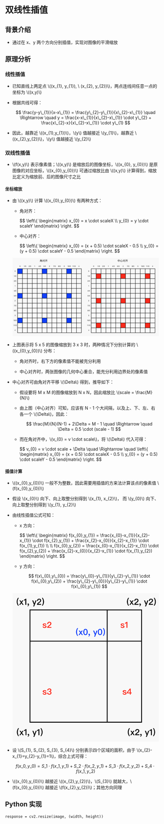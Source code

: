 <script type="text/javascript" src="http://cdn.mathjax.org/mathjax/latest/MathJax.js?config=default"></script>

# 双线性插值

## 背景介绍

- 通过在 x、y 两个方向分别插值，实现对图像的平滑缩放

## 原理分析

### 线性插值

- 已知直线上两定点 \\((x\_{1}, y\_{1}), \ (x\_{2}, y\_{2})\\)，两点连线间任意一点的坐标为 \\((x,y)\\)

- 根据共线可得：

	$$ \frac{y-y\_{1}}{x-x\_{1}} = \frac{y\_{2}-y\_{1}}{x\_{2}-x\_{1}} \quad \Rightarrow \quad y = \frac{x-x\_{1}}{x\_{2}-x\_{1}} \cdot y\_{2} + \frac{x\_{2}-x}{x\_{2}-x\_{1}} \cdot y\_{1} $$

- 因此，越靠近 \\((x\_{1},y\_{1})\\)，\\(y\\) 值越接近 \\(y\_{1}\\)，越靠近 \\((x\_{2},y\_{2})\\)，\\(y\\) 值越接近 \\(y\_{2}\\)

### 双线性插值

- \\(f(x,y)\\) 表示像素值；\\((x,y)\\) 是缩放后的图像坐标，\\((x\_{0}, y\_{0})\\) 是原图像的对应坐标，\\((x\_{0},y\_{0})\\) 可通过缩放比由 \\((x,y)\\) 计算得到，缩放比定义为缩放前、后的图像尺寸之比

#### 坐标缩放

- 由 \\((x,y)\\) 计算 \\((x\_{0},y\_{0})\\) 有两种方式：

	- 角对齐：

		$$ \\left\\{ \begin{matrix} x\_{0} = x \cdot scaleX \\\\ y\_{0} = y \cdot scaleY \end{matrix} \\right\. $$

	- 中心对齐：

		$$ \\left\\{ \begin{matrix} x\_{0} = (x + 0.5) \cdot scaleX - 0.5 \\\\ y\_{0} = (y + 0.5) \cdot scaleY - 0.5 \end{matrix} \\right\. $$

	![img](images/bilinear_interpolation_scale.png)

- 上图表示将 5 x 5 的图像缩放到 3 x 3 时，两种情况下分别计算的 \\((x\_{0},y\_{0})\\) 分布：

	- 角对齐时，右下方的像素值不能被充分利用

	- 中心对齐时，两张图像的几何中心重合，能充分利用边界处的像素值

- 中心对齐可由角对齐平移 \\(\Delta\\) 得到，推导如下：

	- 假设要将 M x M 的图像缩放到 N x N，因此缩放比 \\(scale = \frac{M}{N}\\)

	- 由上图（中心对齐）可知，应该有 N - 1 个大间隔，以及上、下、左、右各一个 \\(\Delta\\)，因此：

		$$ \frac{M}{N}(N-1) + 2\Delta = M - 1 \quad \Rightarrow \quad \Delta = 0.5 \cdot (scale - 1) $$

	- 而在角对齐中，\\(v\_{0} = v \cdot scale\\)，将 \\(\Delta\\) 代入可得：

		$$ v\_{0} = v \cdot scale + \Delta \quad \Rightarrow \quad \\left\\{ \begin{matrix} x\_{0} = (x + 0.5) \cdot scaleX - 0.5 \\\\ y\_{0} = (y + 0.5) \cdot scaleY - 0.5 \end{matrix} \\right\. $$
		
#### 插值计算

- \\((x\_{0},y\_{0})\\) 一般不为整数，因此需要用插值的方来法计算该点的像素值 \\(f(x\_{0},y\_{0})\\)

- 假设 \\(x\_{0}\\) 向下、向上取整分别得到 \\(x\_{1}, x\_{2}\\)， 而 \\(y\_{0}\\) 向下、向上取整分别得到 \\(y\_{1}, y\_{2}\\)

- 由线性插值公式可知：

	- x 方向：

		$$ \\left\\{ \begin{matrix} f(x\_{0},y\_{1}) = \frac{x\_{0}-x\_{1}}{x\_{2}-x\_{1}} \cdot f(x\_{2},y\_{1}) + \frac{x\_{2}-x\_{0}}{x\_{2}-x\_{1}} \cdot f(x\_{1},y\_{1}) \\\\ \\\\ f(x\_{0},y\_{2}) = \frac{x\_{0}-x\_{1}}{x\_{2}-x\_{1}} \cdot f(x\_{2},y\_{2}) + \frac{x\_{2}-x\_{0}}{x\_{2}-x\_{1}} \cdot f(x\_{1},y\_{2}) \end{matrix} \\right\. $$

	- y 方向：

		$$ f(x\_{0},y\_{0}) = \frac{y\_{0}-y\_{1}}{y\_{2}-y\_{1}} \cdot f(x\_{0},y\_{2}) + \frac{y\_{2}-y\_{0}}{y\_{2}-y\_{1}} \cdot f(x\_{0},y\_{1}) $$

	![img](images/bilinear_interpolation.png)

- 设 \\(S\_{1}, S\_{2}, S\_{3}, S\_{4}\\) 分别表示四个区域的面积，由于 \\(x\_{2}-x\_{1}=y\_{2}-y\_{1}=1\\)，综合上式可得：

	$$ f(x\_{0},y\_{0}) = S\_{1} \cdot f(x\_{1},y\_{1}) + S\_{2} \cdot f(x\_{2},y\_{1}) + S\_{3} \cdot f(x\_{2}, y\_{2}) + S\_{4} \cdot f(x\_{1},y\_{2}) $$

- \\((x\_{0},y\_{0})\\) 越接近 \\((x\_{2},y\_{2})\\)，\\(S\_{3}\\) 就越大，\\(f(x\_{0},y\_{0})\\) 越接近 \\(f(x\_{2},y\_{2})\\)；其他方向同理

## Python 实现

```
response = cv2.resize(image, (width, height))
```